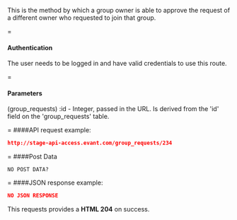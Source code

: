 <!-- --- title: PATCH /group_requests/:id -->

This is the method by which a group owner is able to approve the request of a different owner who requested to join that group.

=
#### Authentication

The user needs to be logged in and have valid credentials to use this route.

=
#### Parameters

(group_requests) :id - Integer, passed in the URL. Is derived from the 'id' field on the 'group_requests' table.

=
####API request example:
```json
http://stage-api-access.evant.com/group_requests/234
```

=
####Post Data
```
NO POST DATA?
```

=
####JSON response example:

```json
NO JSON RESPONSE
```

This requests provides a <strong>HTML 204</strong> on success.
